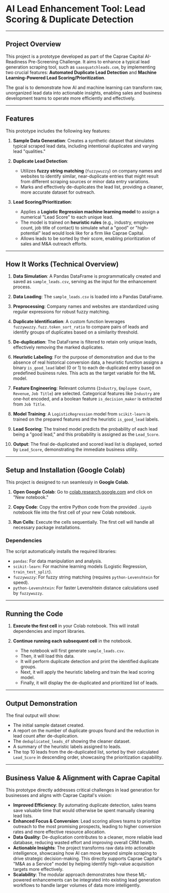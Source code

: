 # AI Lead Enhancement Tool: Lead Scoring & Duplicate Detection

---

## Project Overview

This project is a prototype developed as part of the Caprae Capital AI-Readiness Pre-Screening Challenge. It aims to enhance a typical lead generation scraping tool, such as `saasquatchleads.com`, by implementing two crucial features: **Automated Duplicate Lead Detection** and **Machine Learning-Powered Lead Scoring/Prioritization**.

The goal is to demonstrate how AI and machine learning can transform raw, unorganized lead data into actionable insights, enabling sales and business development teams to operate more efficiently and effectively.

---

## Features

This prototype includes the following key features:

1.  **Sample Data Generation**: Creates a synthetic dataset that simulates typical scraped lead data, including intentional duplicates and varying lead "qualities."

2.  **Duplicate Lead Detection**:
    * Utilizes **fuzzy string matching** (`fuzzywuzzy`) on company names and websites to identify similar, near-duplicate entries that might result from different scraping sources or minor data entry variations.
    * Marks and effectively de-duplicates the lead list, providing a cleaner, more accurate dataset for outreach.

3.  **Lead Scoring/Prioritization**:
    * Applies a **Logistic Regression machine learning model** to assign a numerical "Lead Score" to each unique lead.
    * The model is trained on **heuristic rules** (e.g., industry, employee count, job title of contact) to simulate what a "good" or "high-potential" lead would look like for a firm like Caprae Capital.
    * Allows leads to be sorted by their score, enabling prioritization of sales and M&A outreach efforts.

---

## How It Works (Technical Overview)

1.  **Data Simulation**: A Pandas DataFrame is programmatically created and saved as `sample_leads.csv`, serving as the input for the enhancement process.

2.  **Data Loading**: The `sample_leads.csv` is loaded into a Pandas DataFrame.

3.  **Preprocessing**: Company names and websites are standardized using regular expressions for robust fuzzy matching.

4.  **Duplicate Identification**: A custom function leverages `fuzzywuzzy.fuzz.token_sort_ratio` to compare pairs of leads and identify groups of duplicates based on a similarity threshold.

5.  **De-duplication**: The DataFrame is filtered to retain only unique leads, effectively removing the marked duplicates.

6.  **Heuristic Labeling**: For the purpose of demonstration and due to the absence of real historical conversion data, a heuristic function assigns a binary `is_good_lead` label (0 or 1) to each de-duplicated entry based on predefined business rules. This acts as the target variable for the ML model.

7.  **Feature Engineering**: Relevant columns (`Industry`, `Employee Count`, `Revenue`, `Job Title`) are selected. Categorical features like `Industry` are one-hot encoded, and a boolean feature `is_decision_maker` is extracted from `Job Title`.

8.  **Model Training**: A `LogisticRegression` model from `scikit-learn` is trained on the prepared features and the heuristic `is_good_lead` labels.

9.  **Lead Scoring**: The trained model predicts the probability of each lead being a "good lead," and this probability is assigned as the `Lead_Score`.

10. **Output**: The final de-duplicated and scored lead list is displayed, sorted by `Lead_Score`, demonstrating the immediate business utility.

---

## Setup and Installation (Google Colab)

This project is designed to run seamlessly in **Google Colab**.

1.  **Open Google Colab**: Go to [colab.research.google.com](https://colab.research.google.com/) and click on "New notebook."

2.  **Copy Code**: Copy the entire Python code from the provided `.ipynb` notebook file into the first cell of your new Colab notebook.

3.  **Run Cells**: Execute the cells sequentially. The first cell will handle all necessary package installations.

### Dependencies

The script automatically installs the required libraries:

* `pandas`: For data manipulation and analysis.
* `scikit-learn`: For machine learning models (Logistic Regression, `train_test_split`).
* `fuzzywuzzy`: For fuzzy string matching (requires `python-Levenshtein` for speed).
* `python-Levenshtein`: For faster Levenshtein distance calculations used by `fuzzywuzzy`.

---

## Running the Code

1.  **Execute the first cell** in your Colab notebook. This will install dependencies and import libraries.

2.  **Continue running each subsequent cell** in the notebook.
    * The notebook will first generate `sample_leads.csv`.
    * Then, it will load this data.
    * It will perform duplicate detection and print the identified duplicate groups.
    * Next, it will apply the heuristic labeling and train the lead scoring model.
    * Finally, it will display the de-duplicated and prioritized list of leads.

---

## Output Demonstration

The final output will show:

* The initial sample dataset created.
* A report on the number of duplicate groups found and the reduction in lead count after de-duplication.
* The `deduplicated_leads_df` showing the cleaner dataset.
* A summary of the heuristic labels assigned to leads.
* The top 10 leads from the de-duplicated list, sorted by their calculated `Lead_Score` in descending order, showcasing the prioritization capability.

---

## Business Value & Alignment with Caprae Capital

This prototype directly addresses critical challenges in lead generation for businesses and aligns with Caprae Capital's vision:

* **Improved Efficiency**: By automating duplicate detection, sales teams save valuable time that would otherwise be spent manually cleaning lead lists.
* **Enhanced Focus & Conversion**: Lead scoring allows teams to prioritize outreach to the most promising prospects, leading to higher conversion rates and more effective resource allocation.
* **Data Quality**: De-duplication contributes to a cleaner, more reliable lead database, reducing wasted effort and improving overall CRM health.
* **Actionable Insights**: The project transforms raw data into actionable intelligence, showcasing how AI can move beyond simple scraping to drive strategic decision-making. This directly supports Caprae Capital's "M&A as a Service" model by helping identify high-value acquisition targets more effectively.
* **Scalability**: The modular approach demonstrates how these ML-powered enhancements can be integrated into existing lead generation workflows to handle larger volumes of data more intelligently.
